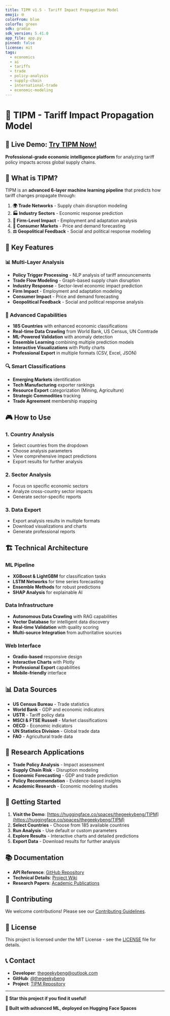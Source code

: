 ```yaml
---
title: TIPM v1.5 - Tariff Impact Propagation Model
emoji: 🌐
colorFrom: blue
colorTo: green
sdk: gradio
sdk_version: 5.41.0
app_file: app.py
pinned: false
license: mit
tags:
  - economics
  - ai
  - tariffs
  - trade
  - policy-analysis
  - supply-chain
  - international-trade
  - economic-modeling
---
```


# 🚀 TIPM - Tariff Impact Propagation Model

## 🌟 **Live Demo: [Try TIPM Now!](https://huggingface.co/spaces/thegeekybeng/TIPM)**

**Professional-grade economic intelligence platform** for analyzing tariff policy impacts across global supply chains.

## 🎯 **What is TIPM?**

TIPM is an **advanced 6-layer machine learning pipeline** that predicts how tariff changes propagate through:

1. **🌍 Trade Networks** - Supply chain disruption modeling
2. **🏭 Industry Sectors** - Economic response prediction  
3. **🏢 Firm-Level Impact** - Employment and adaptation analysis
4. **🛒 Consumer Markets** - Price and demand forecasting
5. **⚖️ Geopolitical Feedback** - Social and political response modeling

## 🚀 **Key Features**

### **📊 Multi-Layer Analysis**
- **Policy Trigger Processing** - NLP analysis of tariff announcements
- **Trade Flow Modeling** - Graph-based supply chain disruption
- **Industry Response** - Sector-level economic impact prediction
- **Firm Impact** - Employment and adaptation modeling
- **Consumer Impact** - Price and demand forecasting
- **Geopolitical Feedback** - Social and political response analysis

### **🎯 Advanced Capabilities**
- **185 Countries** with enhanced economic classifications
- **Real-time Data Crawling** from World Bank, US Census, UN Comtrade
- **ML-Powered Validation** with anomaly detection
- **Ensemble Learning** combining multiple prediction models
- **Interactive Visualizations** with Plotly charts
- **Professional Export** in multiple formats (CSV, Excel, JSON)

### **🔍 Smart Classifications**
- **Emerging Markets** identification
- **Tech Manufacturing** exporter rankings
- **Resource Export** categorization (Mining, Agriculture)
- **Strategic Commodities** tracking
- **Trade Agreement** membership mapping

## 🎮 **How to Use**

### **1. Country Analysis**
- Select countries from the dropdown
- Choose analysis parameters
- View comprehensive impact predictions
- Export results for further analysis

### **2. Sector Analysis**
- Focus on specific economic sectors
- Analyze cross-country sector impacts
- Generate sector-specific reports

### **3. Data Export**
- Export analysis results in multiple formats
- Download visualizations and charts
- Generate professional reports

## 🏗️ **Technical Architecture**

### **ML Pipeline**
- **XGBoost & LightGBM** for classification tasks
- **LSTM Networks** for time series forecasting
- **Ensemble Methods** for robust predictions
- **SHAP Analysis** for explainable AI

### **Data Infrastructure**
- **Autonomous Data Crawling** with RAG capabilities
- **Vector Database** for intelligent data discovery
- **Real-time Validation** with quality scoring
- **Multi-source Integration** from authoritative sources

### **Web Interface**
- **Gradio-based** responsive design
- **Interactive Charts** with Plotly
- **Professional Export** capabilities
- **Mobile-friendly** interface

## 📊 **Data Sources**

- **US Census Bureau** - Trade statistics
- **World Bank** - GDP and economic indicators
- **USTR** - Tariff policy data
- **MSCI & FTSE Russell** - Market classifications
- **OECD** - Economic indicators
- **UN Statistics Division** - Global trade data
- **FAO** - Agricultural trade data

## 🔬 **Research Applications**

- **Trade Policy Analysis** - Impact assessment
- **Supply Chain Risk** - Disruption modeling
- **Economic Forecasting** - GDP and trade prediction
- **Policy Recommendation** - Evidence-based insights
- **Academic Research** - Economic modeling studies

## 🚀 **Getting Started**

1. **Visit the Demo**: [https://huggingface.co/spaces/thegeekybeng/TIPM](https://huggingface.co/spaces/thegeekybeng/TIPM)
2. **Select Countries** - Choose from 185 available countries
3. **Run Analysis** - Use default or custom parameters
4. **Explore Results** - Interactive charts and detailed predictions
5. **Export Data** - Download results for further analysis

## 📚 **Documentation**

- **API Reference**: [GitHub Repository](https://github.com/thegeekybeng/TIPM)
- **Technical Details**: [Project Wiki](https://github.com/thegeekybeng/TIPM/wiki)
- **Research Papers**: [Academic Publications](https://github.com/thegeekybeng/TIPM/tree/main/papers)

## 🤝 **Contributing**

We welcome contributions! Please see our [Contributing Guidelines](https://github.com/thegeekybeng/TIPM/blob/main/CONTRIBUTING.md).

## 📄 **License**

This project is licensed under the MIT License - see the [LICENSE](https://github.com/thegeekybeng/TIPM/blob/main/LICENSE) file for details.

## 📞 **Contact**

- **Developer**: [thegeekybeng@outlook.com](mailto:thegeekybeng@outlook.com)
- **GitHub**: [@thegeekybeng](https://github.com/thegeekybeng)
- **Project**: [TIPM Repository](https://github.com/thegeekybeng/TIPM)

---

**🌟 Star this project if you find it useful!**

**🚀 Built with advanced ML, deployed on Hugging Face Spaces**
